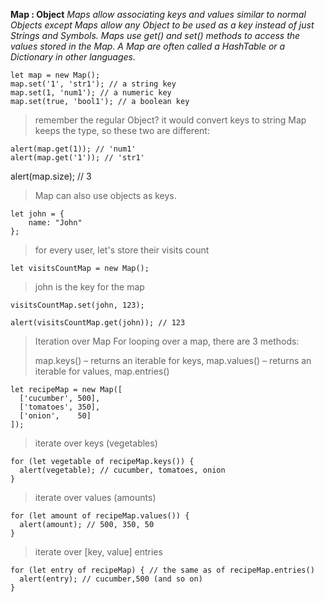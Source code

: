 

**Map : Object**
*Maps allow associating keys and values similar to normal Objects except Maps allow any Object to be used as a key instead of just Strings and Symbols. Maps use get() and set() methods to access the values stored in the Map. A Map are often called a HashTable or a Dictionary in other languages.*



    let map = new Map();
    map.set('1', 'str1'); // a string key
    map.set(1, 'num1'); // a numeric key
    map.set(true, 'bool1'); // a boolean key

> remember the regular Object? it would convert keys to string 
> Map keeps the type, so these two are different:

    alert(map.get(1)); // 'num1'
    alert(map.get('1')); // 'str1'

alert(map.size); // 3

> Map can also use objects as keys.

    let john = {
    	name: "John"
    };

> for every user, let's store their visits count

    let visitsCountMap = new Map();

> john is the key for the map

    visitsCountMap.set(john, 123);

    alert(visitsCountMap.get(john)); // 123

>  Iteration over Map For looping over a map, there are 3 methods:
> 
> map.keys() – returns an iterable for keys, map.values() – returns an
> iterable for values, map.entries()
> 

    let recipeMap = new Map([
      ['cucumber', 500],
      ['tomatoes', 350],
      ['onion',    50]
    ]);

> iterate over keys (vegetables)

    for (let vegetable of recipeMap.keys()) {
      alert(vegetable); // cucumber, tomatoes, onion
    }

> iterate over values (amounts)

    for (let amount of recipeMap.values()) {
      alert(amount); // 500, 350, 50
    }

> iterate over [key, value] entries

    for (let entry of recipeMap) { // the same as of recipeMap.entries()
      alert(entry); // cucumber,500 (and so on)
    }
